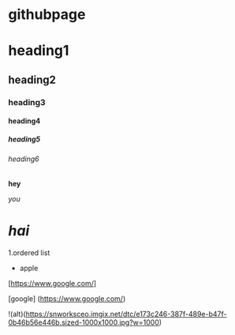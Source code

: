 # githubpage 

# heading1

## heading2

### heading3

#### heading4

##### heading5

###### heading6

**hey**

*you*

# ***hai***

1.ordered list

- apple


[https://www.google.com/]

[google] (https://www.google.com/)

!(alt)(https://snworksceo.imgix.net/dtc/e173c246-387f-489e-b47f-0b46b56e446b.sized-1000x1000.jpg?w=1000)

